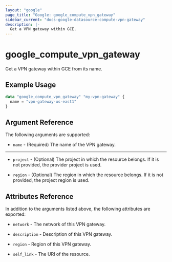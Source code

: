 ```yaml
---
layout: "google"
page_title: "Google: google_compute_vpn_gateway"
sidebar_current: "docs-google-datasource-compute-vpn-gateway"
description: |-
  Get a VPN gateway within GCE.
---
```


# google\_compute\_vpn\_gateway

Get a VPN gateway within GCE from its name.

## Example Usage

```tf
data "google_compute_vpn_gateway" "my-vpn-gateway" {
  name = "vpn-gateway-us-east1"
}
```

## Argument Reference

The following arguments are supported:

* `name` - (Required) The name of the VPN gateway.


- - -

* `project` - (Optional) The project in which the resource belongs. If it
    is not provided, the provider project is used.

* `region` - (Optional) The region in which the resource belongs. If it
    is not provided, the project region is used.

## Attributes Reference

In addition to the arguments listed above, the following attributes are exported:

* `network` - The network of this VPN gateway.

* `description` - Description of this VPN gateway.

* `region` - Region of this VPN gateway.

* `self_link` - The URI of the resource.
